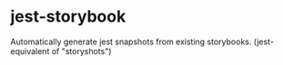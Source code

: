 # jest-storybook
Automatically generate jest snapshots from existing storybooks. (jest-equivalent of "storyshots")
